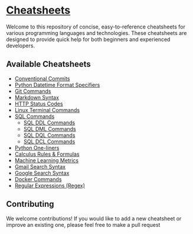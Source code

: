 # [Cheatsheets](https://ashababnoor.github.io/cheatsheets/)

Welcome to this repository of concise, easy-to-reference cheatsheets for various programming languages and technologies. These cheatsheets are designed to provide quick help for both beginners and experienced developers.


## Available Cheatsheets

- [Conventional Commits](cheatsheets/conventional-commits)
- [Python Datetime Format Specifiers](cheatsheets/datetime-format-specifiers)
- [Git Commands](cheatsheets/git-commands)
- [Markdown Syntax](cheatsheets/markdown-syntax)
- [HTTP Status Codes](cheatsheets/http-status-codes)
- [Linux Terminal Commands](cheatsheets/linux-terminal-commands)
- [SQL Commands](cheatsheets/sql-commands)
    - [SQL DDL Commands](cheatsheets/sql/ddl-commands)
    - [SQL DML Commands](cheatsheets/sql/dml-commands)
    - [SQL DQL Commands](cheatsheets/sql/dql-commands)
    - [SQL DCL Commands](cheatsheets/sql/dcl-commands)
- [Python One-liners](cheatsheets/python-one-liners)
- [Calculus Rules & Formulas](cheatsheets/calculus)
- [Machine Learning Metrics](cheatsheets/machine-learning-metrics)
- [Gmail Search Syntax](cheatsheets/gmail-search-syntax)
- [Google Search Syntax](cheatsheets/google-search-syntax)
- [Docker Commands](cheatsheets/docker-commands)
- [Regular Expressions (Regex)](cheatsheets/regex)


## Contributing

We welcome contributions! If you would like to add a new cheatsheet or improve an existing one, please feel free to make a pull request